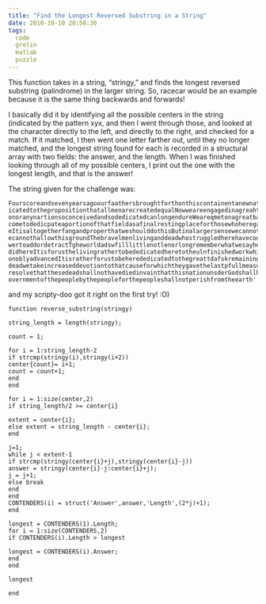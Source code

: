 ```yaml
---
title: "Find the Longest Reversed Substring in a String"
date: 2010-10-10 20:58:30
tags:
  code
  grelin
  matlab
  puzzle
---
```



This function takes in a string, “stringy,” and finds the longest reversed substring (palindrome) in the larger string. So, racecar would be an example because it is the same thing backwards and forwards!

I basically did it by identifying all the possible centers in the string (indicated by the pattern xyx, and then I went through those, and looked at the character directly to the left, and directly to the right, and checked for a match. If it matched, I then went one letter farther out, until they no longer matched, and the longest string found for each is recorded in a structural array with two fields: the answer, and the length. When I was finished looking through all of my possible centers, I print out the one with the longest length, and that is the answer!

The string given for the challenge was:

```
FourscoreandsevenyearsagoourfaathersbroughtforthonthiscontainentanewnationconceivedinzLibertyandded
icatedtothepropositionthatallmenarecreatedequalNowweareengagedinagreahtcivilwartestingwhetherthatnapti
onoranynartionsoconceivedandsodedicatedcanlongendureWeareqmetonagreatbattlefiemldoftzhatwarWehave
cometodedicpateaportionofthatfieldasafinalrestingplaceforthosewhoheregavetheirlivesthatthatnationmightliv
eItisaltogetherfangandproperthatweshoulddothisButinalargersensewecannotdedicatewecannotconsecratew
ecannothallowthisgroundThebravelmenlivinganddeadwhostruggledherehaveconsecrateditfaraboveourpoorpon
wertoaddordetractTgheworldadswfilllittlenotlenorlongrememberwhatwesayherebutitcanneverforgetwhatthey
didhereItisforusthelivingrathertobededicatedheretotheulnfinishedworkwhichtheywhofoughtherehavethusfars
onoblyadvancedItisratherforustobeherededicatedtothegreattdafskremainingbeforeusthatfromthesehonored
deadwetakeincreaseddevotiontothatcauseforwhichtheygavethelastpfullmeasureofdevotionthatweherehighly
resolvethatthesedeadshallnothavediedinvainthatthisnationunsderGodshallhaveanewbirthoffreedomandthatg
overnmentofthepeoplebythepeopleforthepeopleshallnotperishfromtheearth'
```

and my scripty-doo got it right on the first try! :O)

```
function reverse_substring(stringy)

string_length = length(stringy);

count = 1;

for i = 1:string_length-2
if strcmp(stringy(i),stringy(i+2))
center{count}= i+1;
count = count+1;
end
end

for i = 1:size(center,2)
if string_length/2 >= center{i}

extent = center{i};
else extent = string_length - center{i};
end

j=1;
while j < extent-1
if strcmp(stringy(center{i}+j),stringy(center{i}-j))
answer = stringy(center{i}-j:center{i}+j);
j = j+1;
else break
end
end
CONTENDERS(i) = struct('Answer',answer,'Length',(2*j)+1);
end

longest = CONTENDERS(1).Length;
for i = 1:size(CONTENDERS,2)
if CONTENDERS(i).Length > longest

longest = CONTENDERS(i).Answer;
end
end

longest

end
```
